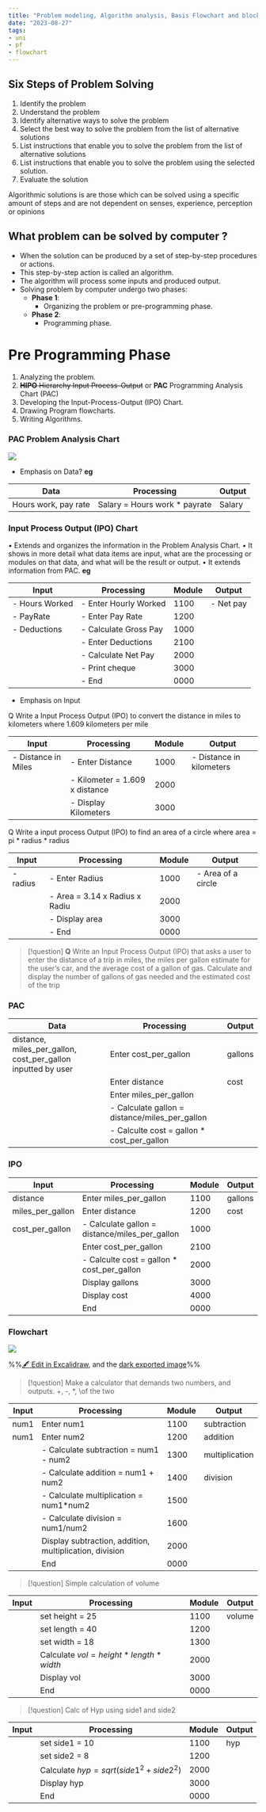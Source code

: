 ```yaml
---
title: "Problem modeling, Algorithm analysis, Basis Flowchart and block diagram"
date: "2023-08-27"
tags:
- uni
- pf
- flowchart
---
```

## Six Steps of Problem Solving

1) Identify the problem 
2) Understand the problem
3) Identify alternative ways to solve the problem
4) Select the best way to solve the problem from the list of alternative solutions
5) List instructions that enable you to solve the problem from the list of alternative solutions
6) List instructions that enable you to solve the problem using the selected solution.
7) Evaluate the solution

Algorithmic solutions is are those which can be solved using a specific amount of steps and are not dependent on senses, experience, perception or opinions

## What problem can be solved by computer ?
 - When the solution can be produced by a set of step-by-step procedures or actions.
 - This step-by-step action is called an algorithm.
 - The algorithm will process some inputs and produced output.
 - Solving problem by computer undergo two phases:
	 - **Phase 1**:
		 - Organizing the problem or pre-programming phase.
	 - **Phase 2**:
		 - Programming phase.

# Pre Programming Phase
1) Analyzing the problem.
2) ~~**HIPO** Hierarchy Input Process-Output~~ or **PAC** Programming Analysis Chart (PAC)
3) Developing the Input-Process-Output (IPO) Chart.
4) Drawing Program flowcharts.
5) Writing Algorithms.

### PAC Problem Analysis Chart
![](notes/1.General/PF%20Fast/attachments/Problem%20modeling,%20Algorithm%20analysis,%20Basis%20Flowchart%20and%20block%20diagram%202023-08-23%2009.02.28.excalidraw.svg)

- Emphasis on Data?
**eg**

| Data                 | Processing                    | Output |
| -------------------- | ----------------------------- | ------ |
| Hours work, pay rate | Salary = Hours work * payrate | Salary | 


### **Input Process Output (IPO) Chart**
• Extends and organizes the information in the Problem
Analysis Chart.
• It shows in more detail what data items are input, what are the
processing or modules on that data, and what will be the result
or output.
• It extends information from PAC.
**eg**

| Input          | Processing            | Module | Output    |
| -------------- | --------------------- | ------ | --------- |
| - Hours Worked | - Enter Hourly Worked | 1100   | - Net pay |
| - PayRate      | - Enter Pay Rate      | 1200   |           |
| - Deductions   | - Calculate Gross Pay | 1000   |           |
|                | - Enter Deductions    | 2100   |           |
|                | - Calculate Net Pay   | 2000   |           |
|                | - Print cheque        | 3000   |           |
|                | - End                 | 0000       |           |

- Emphasis on Input

Q Write a Input Process Output (IPO) to convert the distance in
miles to kilometers where 1.609 kilometers per mile

| Input               | Processing                     | Module | Output                   |
| ------------------- | ------------------------------ | ------ | ------------------------ |
| - Distance in Miles | - Enter Distance               | 1000   | - Distance in kilometers |
|                     | - Kilometer = 1.609 x distance | 2000   |                          |
|                     | - Display Kilometers           | 3000   |                          | 

Q Write a input process Output (IPO) to find an area of a circle where area = pi * radius * radius

| Input    | Processing                     | Module | Output             |
| -------- | ------------------------------ | ------ | ------------------ |
| - radius | - Enter Radius                 | 1000   | - Area of a circle |
|          | - Area = 3.14 x Radius x Radiu | 2000   |                    |
|          | - Display area                 | 3000   |                    |
|          | - End                          | 0000   |                    | 

>[!question] 
**Q** Write an Input Process Output (IPO) that asks a user to
enter the distance of a trip in miles, the miles per gallon
estimate for the user’s car, and the average cost of a gallon
of gas. Calculate and display the number of gallons of gas
needed and the estimated cost of the trip
### PAC

| Data                                        | Processing                                     | Output  |
| ------------------------------------------- | ---------------------------------------------- | ------- |
| distance, miles_per_gallon, cost_per_gallon inputted by user| Enter cost_per_gallon                          | gallons |
|                                             | Enter distance                                 | cost            |
|                                             | Enter miles_per_gallon                         |         |
|                                             | - Calculate gallon = distance/miles_per_gallon |         |
|                                             | - Calculte cost = gallon * cost_per_gallon     | |
### IPO


| Input            | Processing                                     | Module | Output  |
| ---------------- | ---------------------------------------------- | ------ | ------- |
| distance         | Enter miles_per_gallon                         | 1100   | gallons |
| miles_per_gallon | Enter distance                                 | 1200   | cost    |
| cost_per_gallon  | - Calculate gallon = distance/miles_per_gallon | 1000   |         |
|                  | Enter cost_per_gallon                          | 2100   |         |
|                  | - Calculte cost = gallon * cost_per_gallon     | 2000   |         |
|                  | Display gallons                                | 3000   |         |
|                  | Display cost                                   | 4000   |         |
|                  | End                                            | 0000   |         | 

### Flowchart
![](notes/1.General/PF%20Fast/attachments/Problem%20modeling,%20Algorithm%20analysis,%20Basis%20Flowchart%20and%20block%20diagram%202023-08-23%2009.59.45.excalidraw.svg)

%%[🖋 Edit in Excalidraw](PF/attachments/Problem%20modeling,%20Algorithm%20analysis,%20Basis%20Flowchart%20and%20block%20diagram%202023-08-23%2009.59.45.excalidraw.md), and the [dark exported image](PF/attachments/Problem%20modeling,%20Algorithm%20analysis,%20Basis%20Flowchart%20and%20block%20diagram%202023-08-23%2009.59.45.excalidraw.dark.svg)%%


>[!question] 
> Make a calculator that demands two numbers, and outputs. +, -, \*,  \of the two

| Input | Processing                                              | Module | Output         |
| ----- | ------------------------------------------------------- | ------ | -------------- |
| num1  | Enter num1                                              | 1100   | subtraction    |
| num1  | Enter num2                                              | 1200   | addition       |
|       | - Calculate subtraction = num1 - num2                   | 1300   | multiplication |
|       | - Calculate addition = num1 + num2                      | 1400   | division       |
|       | - Calculate multiplication = num1\*num2                 | 1500   |                |
|       | - Calculate division = num1/num2                        | 1600   |                |
|       | Display subtraction, addition, multiplication, division | 2000   |                |
|       | End                                                     | 0000   |                |

>[!question]
>Simple calculation of volume

| Input | Processing                            | Module | Output |
| ----- | ------------------------------------- | ------ | ------ |
|       | set height = 25                       | 1100   | volume |
|       | set length = 40                       | 1200   |        |
|       | set width = 18                         | 1300   |        |
|       | Calculate $vol = height*length*width$ | 2000   |        |
|       | Display vol                           | 3000   |        | 
|       | End                                   | 0000   |        |


>[!question]
>Calc of Hyp using side1 and side2

| Input | Processing                                | Module | Output |
| ----- | ----------------------------------------- | ------ | ------ |
|       | set side1 = 10                            | 1100   | hyp    |
|       | set side2 = 8                             | 1200   |        |
|       | Calculate $hyp = sqrt(side1^2 + side2^2)$ | 2000   |        |
|       | Display hyp                               | 3000   |        | 
|       | End                                       | 0000   |        |
